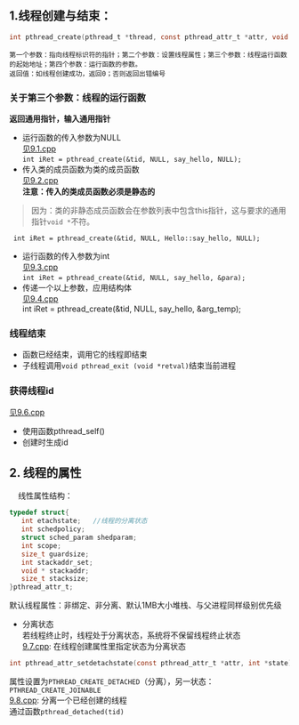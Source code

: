    ## 1.线程创建与结束：
```c
int pthread_create(pthread_t *thread, const pthread_attr_t *attr, void *(*start_routine) (void *), void *arg);
```
    第一个参数：指向线程标识符的指针；第二个参数：设置线程属性；第三个参数：线程运行函数的起始地址；第四个参数：运行函数的参数。
    返回值：如线程创建成功，返回0；否则返回出错编号
    
### 关于第三个参数：线程的运行函数
**返回通用指针，输入通用指针**
- 运行函数的传入参数为NULL<br>
[见9.1.cpp](https://github.com/liuchenjane/Advanced-Programming-in-the-UNIX-Environment/blob/master/pthread9.1.cpp)<br>
`int iRet = pthread_create(&tid, NULL, say_hello, NULL);`
- 传入类的成员函数为类的成员函数<br>
[见9.2.cpp](https://github.com/liuchenjane/Advanced-Programming-in-the-UNIX-Environment/blob/master/pthread9.2.cpp)<br>
**注意：传入的类成员函数必须是静态的**<br>
>因为：类的非静态成员函数会在参数列表中包含this指针，这与要求的通用指针`void *`不符。<br>

` int iRet = pthread_create(&tid, NULL, Hello::say_hello, NULL);`
- 运行函数的传入参数为int<br>
[见9.3.cpp](https://github.com/liuchenjane/Advanced-Programming-in-the-UNIX-Environment/blob/master/pthread9.3.cpp)<br>
`int iRet = pthread_create(&tid, NULL, say_hello, &para);`
- 传递一个以上参数，应用结构体<br>
[见9.4.cpp](https://github.com/liuchenjane/Advanced-Programming-in-the-UNIX-Environment/blob/master/pthread9.4.cpp)<br>
int iRet = pthread_create(&tid, NULL, say_hello, &arg_temp);

### 线程结束
- 函数已经结束，调用它的线程即结束<br>
- 子线程调用`void pthread_exit (void *retval)`结束当前进程<br>

### 获得线程id<br>
[见9.6.cpp](https://github.com/liuchenjane/Advanced-Programming-in-the-UNIX-Environment/blob/master/pthread9.6.cpp)<br>
- 使用函数pthread_self()<br>
- 创建时生成id
    
## 2. 线程的属性 <br>
     线性属性结构：
```c
typedef struct{
   int etachstate;   //线程的分离状态
   int schedpolicy;
   struct sched_param shedparam;
   int scope;
   size_t guardsize;
   int stackaddr_set;
   void * stackaddr;
   size_t stacksize;
}pthread_attr_t;
```

默认线程属性：非绑定、非分离、默认1MB大小堆栈、与父进程同样级别优先级<br>

- 分离状态<br>
若线程终止时，线程处于分离状态，系统将不保留线程终止状态<br>
[9.7.cpp](https://github.com/liuchenjane/Advanced-Programming-in-the-UNIX-Environment/blob/master/pthread9.7.cpp):
在线程创建属性里指定状态为分离状态<br>
```c
int pthread_attr_setdetachstate(const pthread_attr_t *attr, int *state)
```
属性设置为`PTHREAD_CREATE_DETACHED`（分离），另一状态：`PTHREAD_CREATE_JOINABLE`<br>
[9.8.cpp](https://github.com/liuchenjane/Advanced-Programming-in-the-UNIX-Environment/blob/master/pthread9.8.cpp):
分离一个已经创建的线程<br>
通过函数`pthread_detached(tid)`<br>


